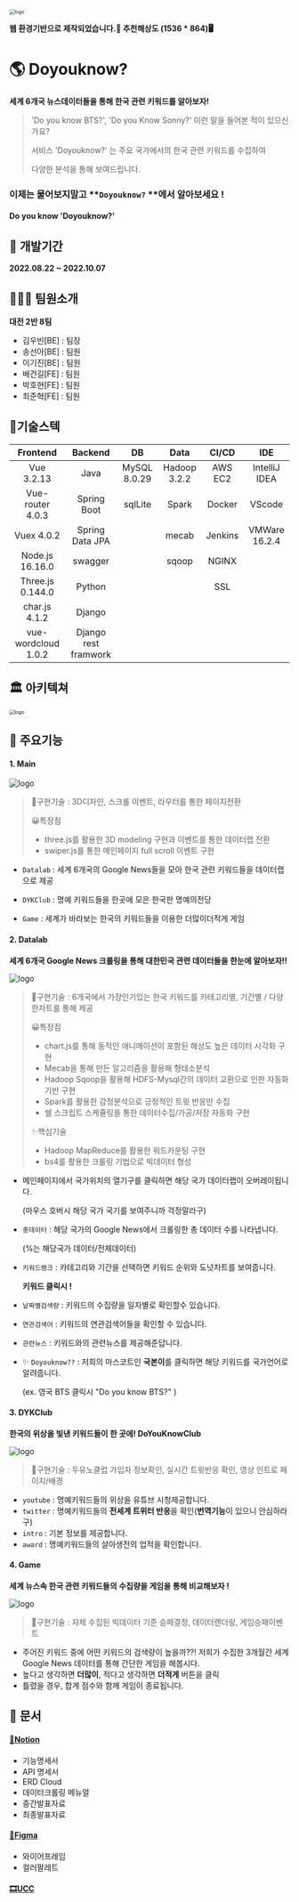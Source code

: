 <img src="exec/images/logo.png" alt="logo" style="zoom:60%;" />

**웹 환경기반으로 제작되었습니다.🌝 추천해상도 (1536 * 864)🖥**



# 🌎 Doyouknow?

**세계 6개국 뉴스데이터들을 통해 한국 관련 키워드를 알아보자!**

>'Do you know BTS?', 'Do you Know Sonny?' 이런 말을 들어본 적이 있으신가요?  
>
>서비스 'Doyouknow?' 는 주요 국가에서의 한국 관련 키워드를 수집하여 
>
>다양한 분석을 통해 보여드립니다. 

### 이제는 물어보지말고 **`Doyouknow?` **에서 알아보세요 !

#### Do you know 'Doyouknow?'



## 📆 개발기간

**2022.08.22 ~ 2022.10.07**



## 👨‍👨‍👧 팀원소개

**대전 2반 8팀**

- 김우빈[BE] : 팀장
- 송선아[BE] : 팀원
- 이기진[BE] : 팀원
- 배건길[FE] : 팀원
- 박호현[FE] : 팀원
- 최준혁[FE] : 팀원



## 🌠기술스텍

|      Frontend       |       Backend        |      DB      |     Data     |  CI/CD  |      IDE      |
| :-----------------: | :------------------: | :----------: | :----------: | :-----: | :-----------: |
|     Vue 3.2.13      |         Java         | MySQL 8.0.29 | Hadoop 3.2.2 | AWS EC2 | IntelliJ IDEA |
|  Vue-router 4.0.3   |     Spring Boot      |   sqlLite    |    Spark     | Docker  |    VScode     |
|     Vuex 4.0.2      |   Spring Data JPA    |              |    mecab     | Jenkins | VMWare 16.2.4 |
|   Node.js 16.16.0   |       swagger        |              |    sqoop     |  NGINX  |               |
|  Three.js 0.144.0   |        Python        |              |              |   SSL   |               |
|    char.js 4.1.2    |        Django        |              |              |         |               |
| vue-wordcloud 1.0.2 | Django rest framwork |              |              |         |               |



## 🏛 아키텍쳐

<img src="exec/images/arc.png" alt="logo" style="zoom:60%;" />



## 📌 주요기능

#### 1. Main

<img src="exec/images/main.gif" alt="logo" />

>🚀구현기술 : 3D디자인, 스크롤 이벤트, 라우터를 통한 페이지전환
>
>😀특장점 
>
>- three.js를 활용한 3D modeling 구현과 이벤트를 통한 데이터랩 전환
>-  swiper.js를 통한 메인페이지 full scroll 이벤트 구현



- `Datalab` : 세계 6개국의 Google News들을 모아 한국 관련 키워드들을 데이터랩으로 제공

- `DYKClub` : 명예 키워드들을 한곳에 모은 한국판 명예의전당
- `Game` : 세계가 바라보는 한국의 키워드들을 이용한 더많이더적게 게임



#### 2. Datalab

**세계 6개국 Google News 크롤링을 통해 대한민국 관련 데이터들을 한눈에 알아보자!!**

<img src="exec/images/datalab.gif" alt="logo" />

>🚀구현기술 : 6개국에서 가장인기있는 한국 키워드를 카테고리별, 기간별 / 다양한차트를 통해 제공
>
>😀특장점 
>
>- chart.js를 통해 동적인 애니메이션이 포함된 해상도 높은 데이터 시각화 구현
>- Mecab을 통해 만든 알고리즘을 활용해 형태소분석
>- Hadoop Sqoop을 활용해 HDFS-Mysql간의 데이터 교환으로 인한 자동화 기반 구현
>- Spark를 활용한 감정분석으로 긍정적인 트윗 반응만 수집
>- 쉘 스크립트 스케쥴링을 통한 데이터수집/가공/저장 자동화 구현
>
>✨핵심기술
>
>- Hadoop MapReduce를 활용한 워드카운팅 구현
>- bs4를 활용한 크롤링 기법으로 빅데이터 형성



- 메인페이지에서 국가위치의 열기구를 클릭하면 해당 국가 데이터랩이 오버레이됩니다. 

  (마우스 호버시 해당 국가 국기를 보여주니까 걱정말라구)

- `총데이터`  : 해당 국가의 Google News에서 크롤링한 총 데이터 수를 나타냅니다. 

  (%는 해당국가 데이터/전체데이터)

- `키워드랭크` : 카테고리와 기간을 선택하면 키워드 순위와 도넛차트를 보여줍니다.

  **키워드 클릭시 !**

- `날짜별검색량` : 키워드의 수집량을 일자별로 확인할수 있습니다.  

- `연관검색어` : 키워드의 연관검색어들을 확인할 수 있습니다.

- `관련뉴스` :  키워드와의 관련뉴스를 제공해준답니다.

- ✨ `Doyouknow??` : 저희의 마스코트인 **국본이**를 클릭하면 해당 키워드를 국가언어로 알려줍니다.

  (ex. 영국 BTS 클릭시 "Do you know BTS?" )

#### 3. DYKClub

**한국의 위상을 빛낸 키워드들이 한 곳에! DoYouKnowClub**

<img src="exec/images/dykc.gif" alt="logo" />

> 🚀구현기술 : 두유노클럽 가입자 정보확인, 실시간 트윗반응 확인, 영상 인트로 페이지/배경



- `youtube` : 명예키워드들의 위상을 유튜브 시청제공합니다.
- `twitter` : 명예키워드들의 **전세계 트위터 반응**을 확인(**번역기능**이 있으니 안심하라구)
- `intro` : 기본 정보를 제공합니다.
-  `award` : 명예키워드들의 살아생전의 업적을 확인합니다.



#### 4. Game

**세계 뉴스속 한국 관련 키워드들의 수집량을 게임을 통해 비교해보자 !**

<img src="exec/images/game.gif" alt="logo" />

>🚀구현기술 : 자체 수집된 빅데이터 기준 승패결정, 데이터랜더링, 게임승패이벤트



- 주어진 키워드 중에 어떤 키워드의 검색량이 높을까??!  저희가 수집한 3개월간 세계 Google News 데이터를 통해 간단한 게임을 해봅시다.
- 높다고 생각하면 **더많이**, 적다고 생각하면 **더적게** 버튼을 클릭
- 틀렸을 경우, 합계 점수와 함께 게임이 종료됩니다.



## 📖 문서

#### [📑Notion](https://www.notion.so/8-d1f1350d842a4968b920596ea5742efe)

- 기능명세서
- API 명세서
- ERD Cloud
- 데이터크롤링 메뉴얼
- 중간발표자료
- 최종발표자료

#### [🎨Figma](https://www.figma.com/file/AEjAWkCo4s6JkpJhKb8XqZ/Untitled?node-id=0%3A1)

- 와이어프레임
- 컬러팔레트

#### [🎞UCC]()